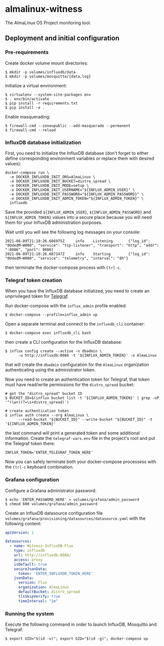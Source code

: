 # almalinux-witness

The AlmaLinux OS Project monitoring tool.


## Deployment and initial configuration


### Pre-requirements

Create docker volume mount directories:

```shell
$ mkdir -p volumes/influxdb/data
$ mkdir -p volumes/mosquitto/{data,log}
```

Initialize a virtual environment:

```shell
$ virtualenv --system-site-packages env
$ . env/bin/activate
$ pip install -r requirements.txt
$ pip install -e .
```

Enable masquerading:

```shell
$ firewall-cmd --zone=public --add-masquerade --permanent
$ firewall-cmd --reload
```

### InfluxDB database initialization

First, you need to initialize the InfluxDB database (don't forget to either
define corresponding environment variables or replace them with desired
values):

```shell
docker-compose run \
  -e DOCKER_INFLUXDB_INIT_ORG=AlmaLinux \
  -e DOCKER_INFLUXDB_INIT_BUCKET=distro_spread \
  -e DOCKER_INFLUXDB_INIT_MODE=setup \
  -e DOCKER_INFLUXDB_INIT_USERNAME="${INFLUX_ADMIN_USER}" \
  -e DOCKER_INFLUXDB_INIT_PASSWORD="${INFLUX_ADMIN_PASSWORD}" \
  -e DOCKER_INFLUXDB_INIT_ADMIN_TOKEN="${INFLUX_ADMIN_TOKEN}" \
  influxdb
```

Save the provided `${INFLUX_ADMIN_USER}`, `${INFLUX_ADMIN_PASSWORD}` and
`${INFLUX_ADMIN_TOKEN}` values into a secure place because you will need them
for your InfluxDB administration purposes.

Wait until you will see the following log messages on your console:

```
2021-06-09T21:10:26.686975Z     info    Listening       {"log_id": "0UdedM~W000", "service": "tcp-listener", "transport": "http", "addr": ":8086", "port": 8086}
2021-06-09T21:10:26.687147Z     info    Starting        {"log_id": "0UdedM~W000", "service": "telemetry", "interval": "8h"}
```

then terminate the docker-compose process with `Ctrl-c`.


### Telegraf token creation

When you have the InfluxDB database initialized, you need to create an
unprivileged token for [Telegraf](https://www.influxdata.com/time-series-platform/telegraf/).

Run docker-compose with the `influx_admin` profile enabled:

```shell
$ docker-compose --profile=influx_admin up
```

Open a separate terminal and connect to the `influxdb_cli` container:

```shell
$ docker-compose exec influxdb_cli bash
```

then create a CLI configuration for the InfluxDB database:

```shell
$ influx config create --active -n dbadmin \
      -u http://influxdb:8086 -t '${INFLUX_ADMIN_TOKEN}' -o AlmaLinux
```

that will create the `dbadmin` configuration for the `AlmaLinux` organization
authenticating using the administrator token.

Now you need to create an authentication token for Telegraf, that token must
have read/write permissions for the `distro_spread` bucket:

```shell
# get the "distro_spread" bucket ID
$ BUCKET_ID=$(influx bucket list -t '${INFLUX_ADMIN_TOKEN}' | grep -oP '^(\w+)(?=\s+distro_spread)')

# create authentication token
$ influx auth create --org AlmaLinux \
      --read-bucket "${BUCKET_ID}" --write-bucket "${BUCKET_ID}" -t '${INFLUX_ADMIN_TOKEN}'
```

the last command will print a generated token and some additional information.
Create the `telegraf-vars.env` file in the project's root and put the
Telegraf token there:

```shell
INFLUX_TOKEN='ENTER_TELEGRAF_TOKEN_HERE'
```

Now you can safely terminate both your docker-compose processess with the
`Ctrl-c` keyboard combination.


### Grafana configuration

Configure a Grafana administrator password:

```shell
$ echo 'ENTER_PASSWORD_HERE' > volumes/grafana/admin_password
$ chmod 600 volumes/grafana/admin_password
```

Create an InfluxDB datasource configuration file
`volumes/grafana/provisioning/datasources/datasource.yaml` with the following
content:

```yaml
apiVersion: 1

datasources:
  - name: Witness-InfluxDB-Flux
    type: influxdb
    url: http://influxdb:8086/
    access: proxy
    isDefault: true
    secureJsonData:
      token: 'ENTER_INFLUXDB_TOKEN_HERE'
    jsonData:
      version: Flux
      organization: AlmaLinux
      defaultBucket: distro_spread
      tlsSkipVerify: true
      timeInterval: "1m"
```


### Running the system

Execute the following command in order to launch InfluxDB, Mosquitto and
Telegraf:

```shell
$ export UID="$(id -u)"; export GID="$(id -g)"; docker-compose up
```

